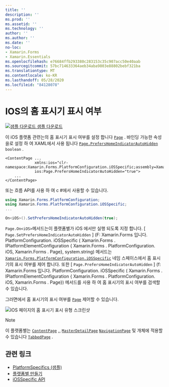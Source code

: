 ```yaml
---
title: ''
description: ''
ms.prod: ''
ms.assetid: ''
ms.technology: ''
author: ''
ms.author: ''
ms.date: ''
no-loc:
- Xamarin.Forms
- Xamarin.Essentials
ms.openlocfilehash: e76684ffb293380c283153c35c907acc50e40aab
ms.sourcegitcommit: 57bc714633364aeb34aba9803e88802bebf321ba
ms.translationtype: MT
ms.contentlocale: ko-KR
ms.lasthandoff: 05/28/2020
ms.locfileid: "84128078"
---
```

# <a name="home-indicator-visibility-on-ios"></a>IOS의 홈 표시기 표시 여부

[![샘플 다운로드](~/media/shared/download.png) 샘플 다운로드](https://docs.microsoft.com/samples/xamarin/xamarin-forms-samples/userinterface-platformspecifics)

이 iOS 플랫폼 관련는의 홈 표시기 표시 여부를 설정 합니다 [`Page`](xref:Xamarin.Forms.Page) . 바인딩 가능한 속성을로 설정 하 여 XAML에서 사용 됩니다 [`Page.PrefersHomeIndicatorAutoHidden`](xref:Xamarin.Forms.PlatformConfiguration.iOSSpecific.Page.PrefersHomeIndicatorAutoHiddenProperty) `boolean` .

```xaml
<ContentPage ...
             xmlns:ios="clr-namespace:Xamarin.Forms.PlatformConfiguration.iOSSpecific;assembly=Xamarin.Forms.Core"
             ios:Page.PrefersHomeIndicatorAutoHidden="true">
    ...
</ContentPage>
```

또는 흐름 API를 사용 하 여 c #에서 사용할 수 있습니다.

```csharp
using Xamarin.Forms.PlatformConfiguration;
using Xamarin.Forms.PlatformConfiguration.iOSSpecific;
...

On<iOS>().SetPrefersHomeIndicatorAutoHidden(true);
```

`Page.On<iOS>`메서드는이 플랫폼별가 iOS 에서만 실행 되도록 지정 합니다. [ `Page.SetPrefersHomeIndicatorAutoHidden` ] (F: Xamarin.Forms 입니다. PlatformConfiguration. iOSSpecific ( Xamarin.Forms . IPlatformElementConfiguration { Xamarin.Forms . PlatformConfiguration. iOS, Xamarin.Forms . Page}, system.string) 메서드는 [`Xamarin.Forms.PlatformConfiguration.iOSSpecific`](xref:Xamarin.Forms.PlatformConfiguration.iOSSpecific) 네임 스페이스에서 홈 표시기의 표시 여부를 제어 합니다. 또한 [ `Page.PrefersHomeIndicatorAutoHidden` ] (f: Xamarin.Forms 입니다. PlatformConfiguration. iOSSpecific ( Xamarin.Forms . IPlatformElementConfiguration { Xamarin.Forms . PlatformConfiguration. iOS, Xamarin.Forms . Page}) 메서드를 사용 하 여 홈 표시기의 표시 여부를 검색할 수 있습니다.

그러면에서 홈 표시기의 표시 여부를 [`Page`](xref:Xamarin.Forms.Page) 제어할 수 있습니다.

![IOS 페이지의 홈 표시기 표시 유형 스크린샷](page-home-indicator-images/home-indicator-visibility.png "페이지 홈 표시기 가시성")

> [!NOTE]
> 이 플랫폼별는 [`ContentPage`](xref:Xamarin.Forms.ContentPage) ,, [`MasterDetailPage`](xref:Xamarin.Forms.MasterDetailPage) [`NavigationPage`](xref:Xamarin.Forms.NavigationPage) 및 개체에 적용할 수 있습니다 [`TabbedPage`](xref:Xamarin.Forms.TabbedPage) .

## <a name="related-links"></a>관련 링크

- [PlatformSpecifics (샘플)](https://docs.microsoft.com/samples/xamarin/xamarin-forms-samples/userinterface-platformspecifics)
- [플랫폼별 만들기](~/xamarin-forms/platform/platform-specifics/index.md#creating-platform-specifics)
- [iOSSpecific API](xref:Xamarin.Forms.PlatformConfiguration.iOSSpecific)
